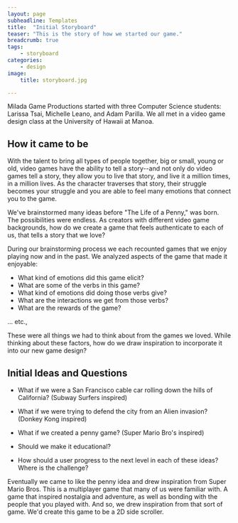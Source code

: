 ```yaml
---
layout: page
subheadline: Templates
title:  "Initial Storyboard"
teaser: "This is the story of how we started our game."
breadcrumb: true
tags:
    - storyboard
categories:
    - design
image:
    title: storyboard.jpg

---
```


Milada Game Productions started with three Computer Science students: Larissa Tsai, Michelle Leano, and Adam Parilla. We all met in a video game design class at the University of Hawaii at Manoa. 

## How it came to be

With the talent to bring all types of people together, big or small, young or old, video games have the ability to tell a story--and not only do video games tell a story, they allow you to live that story, and live it a million times, in a million lives. As the character traverses that story, their struggle becomes your struggle and you are able to feel many emotions that connect you to the game. 

We've brainstormed many ideas before "The Life of a Penny," was born. The possibilities were endless. As creators with different video game backgrounds, how do we create a game that feels authenticate to each of us, that tells a story that we love? 

During our brainstorming process we each recounted games that we enjoy playing now and in the past. We analyzed aspects of the game that made it enjoyable:

- What kind of emotions did this game elicit? 
- What are some of the verbs in this game?
- What kind of emotions did doing those verbs give?
- What are the interactions we get from those verbs?
- What are the rewards of the game?

... etc., 

These were all things we had to think about from the games we loved. While thinking about these factors, how do we draw inspiration to incorporate it into our new game design?

## Initial Ideas and Questions

- What if we were a San Francisco cable car rolling down the hills of California? (Subway Surfers inspired)

- What if we were trying to defend the city from an Alien invasion? (Donkey Kong inspired)

- What if we created a penny game? (Super Mario Bro's inspired)

- Should we make it educational? 

- How should a user progress to the next level in each of these ideas? Where is the challenge?

Eventually we came to like the penny idea and drew inspiration from Super Mario Bros. This is a multiplayer game that many of us were familiar with. A game that inspired nostalgia and adventure, as well as bonding with the people that you played with. And so, we drew inspiration from that sort of game. We'd create this game to be a 2D side scroller. 

